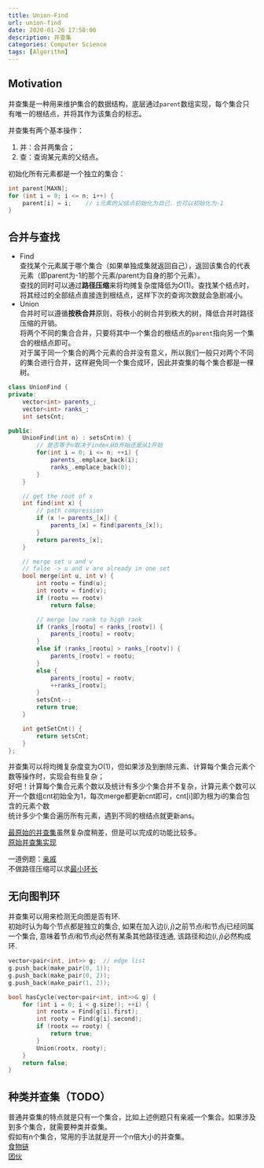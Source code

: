 ```yaml
---
title: Union-Find
url: union-find
date: 2020-01-26 17:50:00
description: 并查集
categories: Computer Science
tags: [Algorithm]
---
```


## Motivation
并查集是一种用来维护集合的数据结构，底层通过`parent`数组实现，每个集合只有唯一的根结点，并将其作为该集合的标志。

并查集有两个基本操作：
  
 1. 并：合并两集合；
 2. 查：查询某元素的父结点。

初始化所有元素都是一个独立的集合：
```cpp
int parent[MAXN];
for (int i = 0; i <= n; i++) {
    parent[i] = i;    // i元素的父结点初始化为自己，也可以初始化为-1
}
```

## 合并与查找

 - Find  
查找某个元素属于哪个集合（如果单独成集就返回自己），返回该集合的代表元素（即parent为-1的那个元素/parent为自身的那个元素）。  
查找的同时可以通过**路径压缩**来将均摊复杂度降低为$O(1)$。查找某个结点时，将其经过的全部结点直接连到根结点，这样下次的查询次数就会急剧减小。
 - Union  
合并时可以遵循**按秩合并**原则，将秩小的树合并到秩大的树，降低合并时路径压缩的开销。  
将两个不同的集合合并，只要将其中一个集合的根结点的`parent`指向另一个集合的根结点即可。  
对于属于同一个集合的两个元素的合并没有意义，所以我们一般只对两个不同的集合进行合并，这样避免同一个集合成环，因此并查集的每个集合都是一棵树。

```cpp
class UnionFind {
private:
    vector<int> parents_;
    vector<int> ranks_;
    int setsCnt;

public:
    UnionFind(int n) : setsCnt(n) {
        // 是否等于n取决于index从0开始还是从1开始
        for(int i = 0; i <= n; ++i) {
            parents_.emplace_back(i);
            ranks_.emplace_back(0);
        }
    }

    // get the root of x
    int find(int x) {
        // path compression
        if (x != parents_[x]) {
            parents_[x] = find(parents_[x]);
        }
        return parents_[x];
    }

    // merge set u and v
    // false -> u and v are already in one set
    bool merge(int u, int v) {
        int rootu = find(u);
        int rootv = find(v);
        if (rootu == rootv)
            return false;

        // merge low rank to high rank
        if (ranks_[rootu] < ranks_[rootv]) {
            parents_[rootu] = rootv;
        }
        else if (ranks_[rootu] > ranks_[rootv]) {
            parents_[rootv] = rootu;
        }
        else {
            parents_[rootu] = rootv;
            ++ranks_[rootv];
        }
        setsCnt--;
        return true;
    }

    int getSetCnt() {
        return setsCnt;
    }
};
```

并查集可以将均摊复杂度变为$O(1)$，但如果涉及到删除元素、计算每个集合元素个数等操作时，实现会有些复杂；  
好吧！计算每个集合元素个数以及统计有多少个集合并不复杂，计算元素个数可以开一个数组cnt初始全为1，每次merge都更新cnt即可，cnt[i]即为根为i的集合包含的元素个数  
统计多少个集合遍历所有元素，遇到不同的根结点就更新ans。

[最原始的并查集](https://www.zxpblog.cn/2020/02/17/%E9%AB%98%E7%BA%A7%E6%95%B0%E6%8D%AE%E7%BB%93%E6%9E%84%EF%BC%9A%E5%AD%97%E5%85%B8%E6%A0%91%E5%92%8C%E5%B9%B6%E6%9F%A5%E9%9B%86%E5%92%8C%E7%BA%BF%E6%AE%B5%E6%A0%91/)虽然复杂度稍差，但是可以完成的功能比较多。  
[原始并查集实现](https://www.cnblogs.com/EIMadrigal/p/12693959.html)

一道例题：[亲戚](https://www.luogu.com.cn/problem/P1551)  
不做路径压缩可以求[最小环长](https://www.nowcoder.com/profile/135924065/codeBookDetail?submissionId=83987857)

## 无向图判环
并查集可以用来检测无向图是否有环.  
初始时认为每个节点都是独立的集合, 如果在加入边$(i,j)$之前节点$i$和节点$j$已经同属一个集合, 意味着节点$i$和节点$j$必然有某条其他路径连通, 该路径和边$(i,j)$必然构成环.
```cpp
vector<pair<int, int>> g;  // edge list
g.push_back(make_pair(0, 1));
g.push_back(make_pair(0, 2));
g.push_back(make_pair(1, 2));

bool hasCycle(vector<pair<int, int>>& g) {
	for (int i = 0; i < g.size(); ++i) {
		int rootx = Find(g[i].first);
		int rooty = Find(g[i].second);
		if (rootx == rooty) {
			return true;
		}
		Union(rootx, rooty);
	}
	return false;
}
```

## 种类并查集（TODO）
普通并查集的特点就是只有一个集合，比如上述例题只有亲戚一个集合。如果涉及到多个集合，就需要种类并查集。  
假如有n个集合，常用的手法就是开一个n倍大小的并查集。  
[食物链](https://www.luogu.com.cn/problem/P2024)  
[团伙](https://www.luogu.com.cn/problem/P1892)
